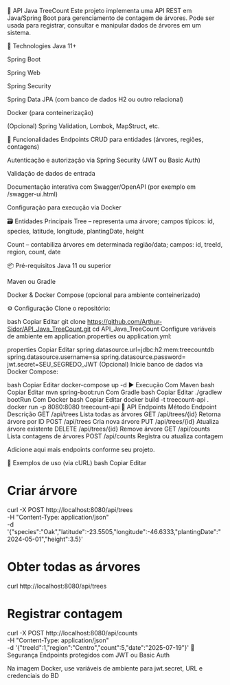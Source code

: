 🌳 API Java TreeCount
Este projeto implementa uma API REST em Java/Spring Boot para gerenciamento de contagem de árvores. Pode ser usada para registrar, consultar e manipular dados de árvores em um sistema.

🔧 Technologies
Java 11+

Spring Boot

Spring Web

Spring Security

Spring Data JPA (com banco de dados H2 ou outro relacional)

Docker (para conteinerização)

(Opcional) Spring Validation, Lombok, MapStruct, etc.

🚀 Funcionalidades
Endpoints CRUD para entidades (árvores, regiões, contagens)

Autenticação e autorização via Spring Security (JWT ou Basic Auth)

Validação de dados de entrada

Documentação interativa com Swagger/OpenAPI (por exemplo em /swagger-ui.html)

Configuração para execução via Docker

🗃️ Entidades Principais
Tree – representa uma árvore; campos típicos: id, species, latitude, longitude, plantingDate, height

Count – contabiliza árvores em determinada região/data; campos: id, treeId, region, count, date

📦 Pré-requisitos
Java 11 ou superior

Maven ou Gradle

Docker & Docker Compose (opcional para ambiente conteinerizado)

⚙️ Configuração
Clone o repositório:

bash
Copiar
Editar
git clone https://github.com/Arthur-Sidor/API_Java_TreeCount.git
cd API_Java_TreeCount
Configure variáveis de ambiente em application.properties ou application.yml:

properties
Copiar
Editar
spring.datasource.url=jdbc:h2:mem:treecountdb
spring.datasource.username=sa
spring.datasource.password=
jwt.secret=SEU_SEGREDO_JWT
(Opcional) Inicie banco de dados via Docker Compose:

bash
Copiar
Editar
docker-compose up -d
▶️ Execução
Com Maven
bash
Copiar
Editar
mvn spring-boot:run
Com Gradle
bash
Copiar
Editar
./gradlew bootRun
Com Docker
bash
Copiar
Editar
docker build -t treecount-api .
docker run -p 8080:8080 treecount-api
🧪 API Endpoints
Método	Endpoint	Descrição
GET	/api/trees	Lista todas as árvores
GET	/api/trees/{id}	Retorna árvore por ID
POST	/api/trees	Cria nova árvore
PUT	/api/trees/{id}	Atualiza árvore existente
DELETE	/api/trees/{id}	Remove árvore
GET	/api/counts	Lista contagens de árvores
POST	/api/counts	Registra ou atualiza contagem

Adicione aqui mais endpoints conforme seu projeto.

🧩 Exemplos de uso (via cURL)
bash
Copiar
Editar
# Criar árvore
curl -X POST http://localhost:8080/api/trees \
  -H "Content-Type: application/json" \
  -d '{"species":"Oak","latitude":-23.5505,"longitude":-46.6333,"plantingDate":"2024-05-01","height":3.5}'

# Obter todas as árvores
curl http://localhost:8080/api/trees

# Registrar contagem
curl -X POST http://localhost:8080/api/counts \
  -H "Content-Type: application/json" \
  -d '{"treeId":1,"region":"Centro","count":5,"date":"2025-07-19"}'
🔐 Segurança
Endpoints protegidos com JWT ou Basic Auth

Na imagem Docker, use variáveis de ambiente para jwt.secret, URL e credenciais do BD

